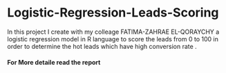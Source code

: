 # Logistic-Regression-Leads-Scoring
In this project I create with my colleage FATIMA-ZAHRAE EL-QORAYCHY a logistic regression model in R language to score the leads from 0 to 100 in order to determine the hot leads which have high conversion rate .
#### For More detaile read the report 

